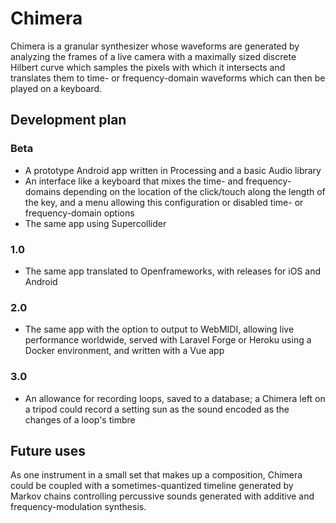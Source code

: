 # Chimera

Chimera is a granular synthesizer whose waveforms are generated by analyzing the frames of a live camera with a maximally sized discrete Hilbert curve which samples the pixels with which it intersects and translates them to time- or frequency-domain waveforms which can then be played on a keyboard.

## Development plan

### Beta
- A prototype Android app written in Processing and a basic Audio library
- An interface like a keyboard that mixes the time- and frequency-domains depending on the location of the click/touch along the length of the key, and a menu allowing this configuration or disabled time- or frequency-domain options
- The same app using Supercollider
### 1.0
- The same app translated to Openframeworks, with releases for iOS and Android
### 2.0
- The same app with the option to output to WebMIDI, allowing live performance worldwide, served with Laravel Forge or Heroku using a Docker environment, and written with a Vue app
### 3.0
- An allowance for recording loops, saved to a database; a Chimera left on a tripod could record a setting sun as the sound encoded as the changes of a loop's timbre

## Future uses

As one instrument in a small set that makes up a composition, Chimera could be coupled with a sometimes-quantized timeline generated by Markov chains controlling percussive sounds generated with additive and frequency-modulation synthesis.
